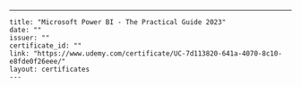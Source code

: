 ---
    title: "Microsoft Power BI - The Practical Guide 2023"
    date: ""
    issuer: ""
    certificate_id: ""
    link: "https://www.udemy.com/certificate/UC-7d113820-641a-4070-8c10-e8fde0f26eee/"
    layout: certificates
    ---
    